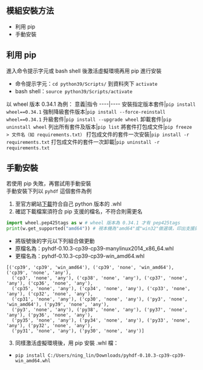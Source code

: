 ## 模組安裝方法
* 利用 pip
* 手動安裝
## 利用 pip
進入命令提示字元或 bash shell 後激活虛擬環境再用 pip 進行安裝  
* 命令提示字元：`cd python39/Scripts/` 到資料夾下 `activate`  
* bash shell：`source python39/Scripts/activate`  
  
以 wheel 版本 0.34.1 為例：
意義|指令
----|----
安裝指定版本套件|`pip install wheel==0.34.1`
強制降級套件版本|`pip install --force-reinstall wheel==0.34.1`
升級套件|`pip install --upgrade wheel`
卸載套件|`pip uninstall wheel`
列出所有套件及版本|`pip list`
將套件打包成文件|`pip freeze > 文件名（如 requirements.txt）`
打包成文件的套件一次安裝|`pip install -r requirements.txt`
打包成文件的套件一次卸載|`pip uninstall -r requirements.txt`

## 手動安裝
若使用 pip 失敗，再嘗試用手動安裝  
手動安裝下列以 `pyhdf` 這個套件為例    
1. 至官方網站[下載](https://pypi.org/project/pyhdf/#files)符合自己 python 版本的 .whl  
2. 確認下載檔案須符合 pip 支援的檔名，不符合則需更名  
```python
import wheel.pep425tags as w # wheel 版本為 0.34.1 才有 pep425tags
print(w.get_supported("amd64")) # 視本機為"amd64"或"win32"做選填，印出支援的檔名
```
  
  * 將版號後的字元以下列組合做更動
  * 原檔名為：pyhdf-0.10.3-cp39-cp39-manylinux2014_x86_64.whl 
  * 更檔名為：pyhdf-0.10.3-cp39-cp39-win_amd64.whl
  
```
[('cp39', 'cp39', 'win_amd64'), ('cp39', 'none', 'win_amd64'), ('cp39', 'none', 'any'), 
  ('cp3', 'none', 'any'), ('cp38', 'none', 'any'), ('cp37', 'none', 'any'), ('cp36', 'none', 'any'), 
  ('cp35', 'none', 'any'), ('cp34', 'none', 'any'), ('cp33', 'none', 'any'), ('cp32', 'none', 'any'), 
  ('cp31', 'none', 'any'), ('cp30', 'none', 'any'), ('py3', 'none', 'win_amd64'), ('py39', 'none', 'any'), 
  ('py3', 'none', 'any'), ('py38', 'none', 'any'), ('py37', 'none', 'any'), ('py36', 'none', 'any'), 
  ('py35', 'none', 'any'), ('py34', 'none', 'any'), ('py33', 'none', 'any'), ('py32', 'none', 'any'), 
  ('py31', 'none', 'any'), ('py30', 'none', 'any')]
```
3. 同樣激活虛擬環境後，用 pip 安裝 .whl 檔：
  * `pip install C:/Users/ning_lin/Downloads/pyhdf-0.10.3-cp39-cp39-win_amd64.whl`

